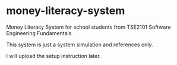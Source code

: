 # money-literacy-system
Money Literacy System for school students from TSE2101 Software Engineering Fundamentals

This system is just a system simulation and references only.

I will upload the setup instruction later.
